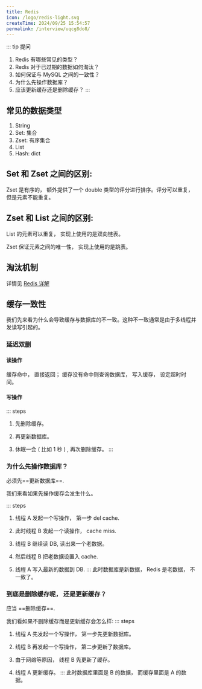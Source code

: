 ```yaml
---
title: Redis
icon: /logo/redis-light.svg
createTime: 2024/09/25 15:54:57
permalink: /interview/uqcg8do8/
---
```

::: tip 提问
1.  Redis 有哪些常见的类型？
2.  Redis 对于已过期的数据如何淘汰？
3.  如何保证与 MySQL 之间的一致性？
4.  为什么先操作数据库？
5.  应该更新缓存还是删除缓存？
:::

## 常见的数据类型
1.  String
2.  Set: 集合
3.  Zset: 有序集合
4.  List
5.  Hash: dict

## Set 和 Zset 之间的区别:
Zset 是有序的， 额外提供了一个 double 类型的评分进行排序。评分可以重复， 但是元素不能重复。

## Zset 和 List 之间的区别:
List 的元素可以重复， 实现上使用的是双向链表。

Zset 保证元素之间的唯一性， 实现上使用的是跳表。

## 淘汰机制
详情见 [Redis 详解](/article/jbhd1al8/#淘汰机制)

## 缓存一致性
我们先来看为什么会导致缓存与数据库的不一致。这种不一致通常是由于多线程并发读写引起的。

### 延迟双删
#### 读操作
缓存命中， 直接返回； 缓存没有命中则查询数据库， 写入缓存， 设定超时时间。

#### 写操作
::: steps
1.  先删除缓存。

2.  再更新数据库。

3.  休眠一会 ( 比如 1 秒 ) , 再次删除缓存。
:::

### 为什么先操作数据库？
必须先==更新数据库==.

我们来看如果先操作缓存会发生什么。

::: steps
1.  线程 A 发起一个写操作， 第一步 del cache.

2.  此时线程 B 发起一个读操作， cache miss.

3.  线程 B 继续读 DB, 读出来一个老数据。

4.  然后线程 B 把老数据设置入 cache.

5.  线程 A 写入最新的数据到 DB.
:::
此时数据库是新数据， Redis 是老数据， 不一致了。

### 到底是删除缓存呢， 还是更新缓存？
应当 ==删除缓存==.

我们看如果不删除缓存而是更新缓存会怎么样:
::: steps
1.  线程 A 先发起一个写操作， 第一步先更新数据库。

2.  线程 B 再发起一个写操作， 第二步更新了数据库。

3.  由于网络等原因， 线程 B 先更新了缓存。

4.  线程 A 更新缓存。
:::
此时数据库里面是 B 的数据， 而缓存里面是 A 的数据。
